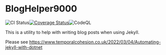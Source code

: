 # BlogHelper9000

![CI Status](https://github.com/sgrassie/BlogHelper9000/actions/workflows/main.yml/badge.svg)[![Coverage Status](https://coveralls.io/repos/github/sgrassie/BlogHelper9000/badge.svg?branch=main)](https://coveralls.io/github/sgrassie/BlogHelper9000?branch=main)![CodeQL](https://github.com/sgrassie/BlogHelper9000/actions/workflows/github-code-scanning/codeql/badge.svg)

This is a utility to help with writing blog posts when using Jekyll.

Please see https://www.temporalcohesion.co.uk/2022/03/04/Automating-jekyll-with-dotnet
